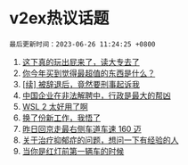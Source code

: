 # v2ex热议话题

`最后更新时间：2023-06-26 11:24:25 +0800`

1. [这下真的玩出屁来了，读大专去了](https://www.v2ex.com/t/951401)
1. [你今年买到觉得最超值的东西是什么？](https://www.v2ex.com/t/951413)
1. [[续] 被辞退后，竟然要刑事起诉我](https://www.v2ex.com/t/951649)
1. [中国企业在非法解聘中，行政是最大的帮凶](https://www.v2ex.com/t/951385)
1. [WSL 2 太好用了啊](https://www.v2ex.com/t/951431)
1. [换了份新工作，我悟了](https://www.v2ex.com/t/951455)
1. [昨日回京走最右侧车道车速 160 迈](https://www.v2ex.com/t/951426)
1. [关于治疗抑郁症的问题，想问一下有经验的人](https://www.v2ex.com/t/951446)
1. [当你是红灯前第一辆车的时候](https://www.v2ex.com/t/951664)


